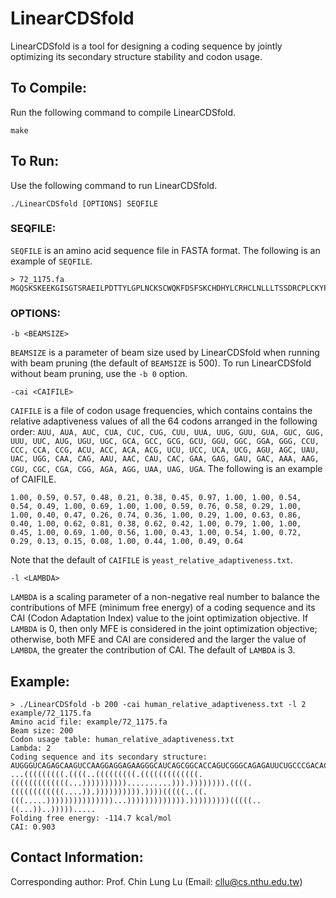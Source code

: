 # LinearCDSfold
LinearCDSfold is a tool for designing a coding sequence by jointly optimizing its secondary structure stability and codon usage.

## To Compile:
Run the following command to compile LinearCDSfold.

```
make
```

## To Run:
Use the following command to run LinearCDSfold.

```
./LinearCDSfold [OPTIONS] SEQFILE
```

### SEQFILE:
`SEQFILE` is an amino acid sequence file in FASTA format. The following is an example of `SEQFILE`.

```
> 72_1175.fa
MGQSKSKEEKGISGTSRAEILPDTTYLGPLNCKSCWQKFDSFSKCHDHYLCRHCLNLLLTSSDRCPLCKYPL
```

### OPTIONS:

```
-b <BEAMSIZE>
```

`BEAMSIZE` is a parameter of beam size used by LinearCDSfold when running with beam pruning (the default of `BEAMSIZE` is 500). To run LinearCDSfold without beam pruning, use the `-b 0` option.

```
-cai <CAIFILE>
```

`CAIFILE` is a file of codon usage frequencies, which contains contains the relative adaptiveness values of all the 64 codons arranged in the following order: `AUU, AUA, AUC, CUA, CUC, CUG, CUU, UUA, UUG, GUU, GUA, GUC, GUG, UUU, UUC, AUG, UGU, UGC, GCA, GCC, GCG, GCU, GGU, GGC, GGA, GGG, CCU, CCC, CCA, CCG, ACU, ACC, ACA, ACG, UCU, UCC, UCA, UCG, AGU, AGC, UAU, UAC, UGG, CAA, CAG, AAU, AAC, CAU, CAC, GAA, GAG, GAU, GAC, AAA, AAG, CGU, CGC, CGA, CGG, AGA, AGG, UAA, UAG, UGA`. The following is an example of CAIFILE.

```
1.00, 0.59, 0.57, 0.48, 0.21, 0.38, 0.45, 0.97, 1.00, 1.00, 0.54, 0.54, 0.49, 1.00, 0.69, 1.00, 1.00, 0.59, 0.76, 0.58, 0.29, 1.00, 1.00, 0.40, 0.47, 0.26, 0.74, 0.36, 1.00, 0.29, 1.00, 0.63, 0.86, 0.40, 1.00, 0.62, 0.81, 0.38, 0.62, 0.42, 1.00, 0.79, 1.00, 1.00, 0.45, 1.00, 0.69, 1.00, 0.56, 1.00, 0.43, 1.00, 0.54, 1.00, 0.72, 0.29, 0.13, 0.15, 0.08, 1.00, 0.44, 1.00, 0.49, 0.64
```

Note that the default of `CAIFILE` is  `yeast_relative_adaptiveness.txt`.

```
-l <LAMBDA>
```
`LAMBDA` is a scaling parameter of a non-negative real number to balance the contributions of MFE (minimum free energy) of a coding sequence and its CAI (Codon Adaptation Index) value to the joint optimization objective. If `LAMBDA` is 0, then only MFE is considered in the joint optimization objective; otherwise, both MFE and CAI are considered and the larger the value of `LAMBDA`, the greater the contribution of CAI. The default of `LAMBDA` is 3.

## Example:
```
> ./LinearCDSfold -b 200 -cai human_relative_adaptiveness.txt -l 2 example/72_1175.fa
Amino acid file: example/72_1175.fa
Beam size: 200
Codon usage table: human_relative_adaptiveness.txt
Lambda: 2
Coding sequence and its secondary structure:
AUGGGUCAGAGCAAGUCCAAGGAGGAGAAGGGCAUCAGCGGCACCAGUCGGGCAGAGAUUCUGCCCGACACCACCUACCUGGGGCCGCUGAAUUGCAAGAGCUGUUGGCAGAAGUUCGACAGCUUUAGCAAGUGCCACGACCACUACCUGUGUCGGCACUGCCUGAAUCUCCUCCUGACUAGCUCUGACCGGUGCCCGCUGUGCAAGUACCCCCUG
...(((((((((.((((..(((((((((.(((((((((((((.(((((((((((((...))))))))))..........))).)))))))).((((.((((((((((((....)).)))))))))).))))(((((..((.(((.....)))))))))))))))...))))))))))))).)))))))))(((((..((...))..))))).....
Folding free energy: -114.7 kcal/mol
CAI: 0.903
```

## Contact Information:
Corresponding author: Prof. Chin Lung Lu (Email: cllu@cs.nthu.edu.tw)

